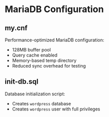 # MariaDB Configuration

## my.cnf

Performance-optimized MariaDB configuration:
- 128MB buffer pool
- Query cache enabled
- Memory-based temp directory
- Reduced sync overhead for testing

## init-db.sql

Database initialization script:
- Creates `wordpress` database
- Creates `wordpress` user with full privileges